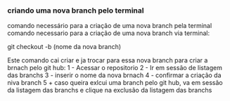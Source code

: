 ### criando uma nova branch pelo terminal

comando necessário para a criação de uma nova branch pela terminal
comando necessario para a criação de uma nova branch via terminal:

git checkout -b (nome da nova branch)

Este comando cai criar e ja trocar para essa nova branch
para criar a brnach pelo git hub:
1 - Acessar o repositorio
2 - Ir em sessão de listagem das branchs
3 - inserir o nome da nova brnach
4 - confirmar a criação da niva branch
5 + caso queira exlcui uma branch pelo git hub, va em sessão da listagem das branchs e clique na exclusão da listagem das branchs
